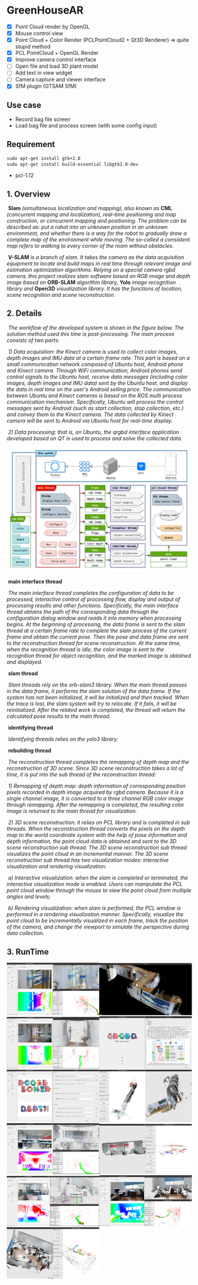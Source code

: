 # GreenHouseAR

<!-- [![Ubuntu 20 Build](https://github.com/lacie-life/GreenHouseAR/actions/workflows/main.yml/badge.svg)](https://github.com/acie-life/GreenHouseAR/actions/workflows/main.yml) -->

- [x] Point Cloud render by OpenGL
- [x] Mouse control view
- [x] Point Cloud + Color Render (PCLPointCloud2 + Qt3D Renderer) => quite stupid method
- [x] PCL PointCloud + OpenGL Render
- [x] Improve camera control interface
- [ ] Open file and load 3D plant model 
- [ ] Add text in view widget
- [ ] Camera capture and viewer interface
- [x] SfM plugin (GTSAM SfM)

## Use case

- Record bag file screen
- Load bag file and process screen (with some config input)

## Requirement

```
sudo apt-get install gtk+2.0
sudo apt-get install build-essential libgtk2.0-dev
```

- pcl-1.12


## 1. Overview

​    **Slam** *(simultaneous localization and mapping), also known as* **CML** *(concurrent mapping and localization), real-time positioning and map construction, or concurrent mapping and positioning. The problem can be described as: put a robot into an unknown position in an unknown environment, and whether there is a way for the robot to gradually draw a complete map of the environment while moving. The so-called a consistent map refers to walking to every corner of the room without obstacles.*

​    **V-SLAM** *is a branch of slam. It takes the camera as the data acquisition equipment to locate and build maps in real time through relevant image and estimation optimization algorithms. Relying on a special camera rgbd camera, this project realizes slam software based on RGB image and depth image based on* **ORB-SLAM** *algorithm library,* **Yolo** *image recognition library and* **Open3D** *visualization library. It has the functions of location, scene recognition and scene reconstruction.*

<!-- ​    *You can find("git clone") our project on GitHub:*

​    *[1]* **QRGBD-SLAM***:* [*https://github.com/Unsigned-Long/QRGBD-SLAM*](https://github.com/Unsigned-Long/QRGBD-SLAM)

​        Desktop software for processing image data and slam. That is, the software currently in use.

<img src="./img/qrgbd.png">

<img src="./img/qrgbd-2.png">

​    *[2]* **Kinect-Controller***:*  [*https://github.com/Unsigned-Long/kinect-controller*](https://github.com/Unsigned-Long/kinect-controller)

​        A data acquisition and control device based on Android, which communicates with the host through WiFi.

<img src="./img/android.png">

​    *[3]* **ROS-Kinect-Server:** [*https://github.com/Unsigned-Long/Ros-Kinect-Server*](https://github.com/Unsigned-Long/Ros-Kinect-Server)

​       It exists on the host (Ubuntu) and controls the server of Kinect camera through ROS, which is controlled by Android client.

<img src="./img/ros-server.png"> -->

## 2. Details

​    *The workflow of the developed system is shown in the figure below. The solution method used this time is post-processing. The main process consists of two parts:*

​    *1) Data acquisition: the Kinect camera is used to collect color images, depth images and IMU data at a certain frame rate. This         part is based on a small communication network composed of Ubuntu host, Android phone and Kinect camera. Through WiFi communication, Android phones send control signals to the Ubuntu host, receive data messages (including color images, depth images and IMU data) sent by the Ubuntu host, and display the data in real time on the user's Android selling price. The communication between Ubuntu and Kinect cameras is based on the ROS multi process communication mechanism. Specifically, Ubuntu will process the control messages sent by Android (such as start collection, stop collection, etc.) and convey them to the Kinect camera. The data collected by Kinect camera will be sent to Android via Ubuntu host for real-time display.*

​    *2) Data processing: that is, on Ubuntu, the qrgbd interface application developed based on QT is used to process and solve the collected data.*

<img src="./Resources/img/qrgbd-system-small.png">

​    **main interface thread**

​    *The main interface thread completes the configuration of data to be processed, interactive control of processing flow, display and output of processing results and other functions. Specifically, the main interface thread obtains the path of the corresponding data through the configuration dialog window and reads it into memory when processing begins. At the beginning of processing, the data frame is sent to the slam thread at a certain frame rate to complete the slam process of the current frame and obtain the current pose. Then the pose and data frame are sent to the reconstruction thread for scene reconstruction. At the same time, when the recognition thread is idle, the color image is sent to the recognition thread for object recognition, and the marked image is obtained and displayed.*

​    **slam thread**

​    *Slam threads rely on the orb-slam3 library. When the main thread passes in the data frame, it performs the slam solution of the data frame. If the system has not been initialized, it will be initialized and then tracked. When the trace is lost, the slam system will try to relocate. If it fails, it will be reinitialized. After the related work is completed, the thread will return the calculated pose results to the main thread.*

​    **identifying thread**

​    *Identifying threads relies on the yolo3 library.*

​    **rebuilding thread**

​    *The reconstruction thread completes the remapping of depth map and the reconstruction of 3D scene. Since 3D scene reconstruction takes a lot of time, it is put into the sub thread of the reconstruction thread:*

​    *1) Remapping of depth map: depth information of corresponding position pixels recorded in depth image acquired by rgbd camera. Because it is a single channel image, it is converted to a three channel RGB color image through remapping. After the remapping is completed, the resulting color image is returned to the main thread for visualization.*

​    *2) 3D scene reconstruction: it relies on PCL library and is completed in sub threads. When the reconstruction thread converts the pixels on the depth map to the world coordinate system with the help of pose information and depth information, the point cloud data is obtained and sent to the 3D scene reconstruction sub thread. The 3D scene reconstruction sub thread visualizes the point cloud in an incremental manner. The 3D scene reconstruction sub thread has two visualization modes: interactive visualization and rendering visualization:*

​        *a) Interactive visualization: when the slam is completed or terminated, the interactive visualization mode is enabled. Users can manipulate the PCL point cloud window through the mouse to view the point cloud from multiple angles and levels;*

​        *b) Rendering visualization: when slam is performed, the PCL window is performed in a rendering visualization manner. Specifically, visualize the point cloud to be incrementally visualized in each frame, track the position of the camera, and change the viewport to simulate the perspective during data collection.*

## 3. RunTime

<img src="./Resources/img/screen/2022-06-03_02-16.png" width=50%><img src="./Resources/img/screen/2022-06-03_02-20.png" width=50%><img src="./Resources/img/screen/2022-06-03_02-23.png" width=50%><img src="./Resources/img/screen/2022-06-03_02-24.png" width=50%><img src="./Resources/img/screen/2022-06-03_02-25.png" width=50%><img src="./Resources/img/screen/2022-06-03_02-30.png" width=50%><img src="./Resources/img/screen/2022-06-03_02-51.png" width=50%><img src="./Resources/img/screen/2022-06-03_02-52.png" width=50%><img src="./Resources/img/screen/2022-06-03_02-53.png" width=50%><img src="./Resources/img/screen/2022-06-03_02-56.png" width=50%><img src="./Resources/img/screen/2022-06-03_02-57.png" width=50%>

